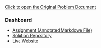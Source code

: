 [Click to open the Original Problem Document](https://docs.google.com/document/d/1gBfuJnp2wm4-rbuEyTlUwevMEQY28WlR/edit)

### Dashboard
- [Assignment (Annotated Markdown File)](./Assignment.md)
- [Solution Repository](https://github.com/metacube-manthan-rajoria/GET_003_Chapter_005)
- [Live Website](https://metacube-manthan-rajoria.github.io/GET_003_Chapter_005/)